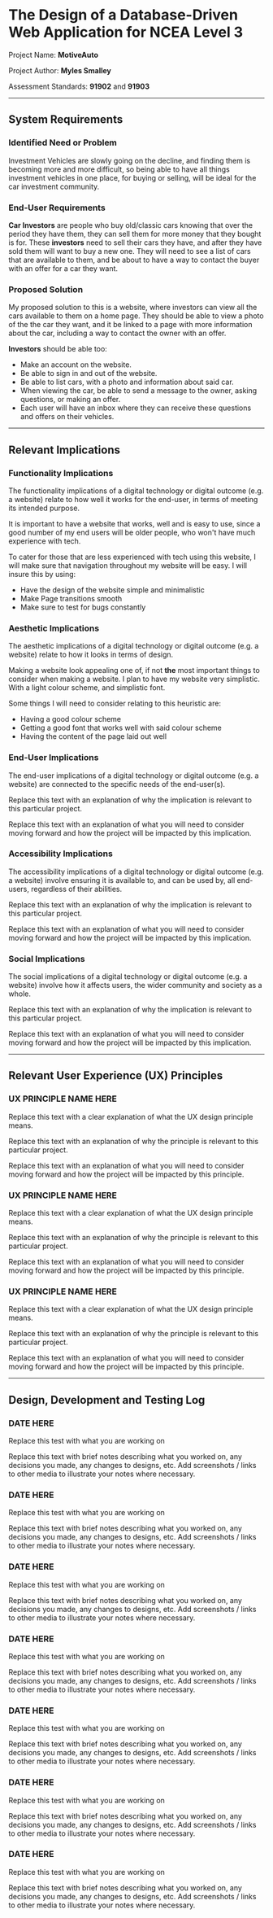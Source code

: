 # The Design of a Database-Driven Web Application for NCEA Level 3

Project Name: **MotiveAuto**

Project Author: **Myles Smalley**

Assessment Standards: **91902** and **91903**


-------------------------------------------------

## System Requirements

### Identified Need or Problem

Investment Vehicles are slowly going on the decline, and finding them is becoming more and more difficult, so being able to have all things investment vehicles in one place, for buying or selling, will be ideal for the car investment community.

### End-User Requirements

**Car Investors** are people who buy old/classic cars knowing that over the period they have them, they can sell them for more money that they bought is for. These **investors** need to sell their cars they have, and after they have sold them will want to buy a new one. They will need to see a list of cars that are available to them, and be about to have a way to contact the buyer with an offer for a car they want.

### Proposed Solution

My proposed solution to this is a website, where investors can view all the cars available to them on a home page. They should be able to view a photo of the the car they want, and it be linked to a page with more information about the car, including a way to contact the owner with an offer. 

**Investors** should be able too:
- Make an account on the website.
- Be able to sign in and out of the website.
- Be able to list cars, with a photo and information about said car.
- When viewing the car, be able to send a message to the owner, asking questions, or making an offer.
- Each user will have an inbox where they can receive these questions and offers on their vehicles.

 

-------------------------------------------------

## Relevant Implications

### Functionality Implications

The functionality implications of a digital technology or digital outcome (e.g. a website) relate to how well it works for the end-user, in terms of meeting its intended purpose.

It is important to have a website that works, well and is easy to use, since a good number of my end users will be older people, who won't have much experience with tech.

To cater for those that are less experienced with tech using this website, I will make sure that navigation throughout my website will be easy. I will insure this by using:
- Have the design of the website simple and minimalistic
- Make Page transitions smooth
- Make sure to test for bugs constantly

### Aesthetic Implications

The aesthetic implications of a digital technology or digital outcome (e.g. a website) relate to how it looks in terms of design.

Making a website look appealing one of, if not **the** most important things to consider when making a website. I plan to have my website very simplistic. With a light colour scheme, and simplistic font.

Some things I will need to consider relating to this heuristic are:
- Having a good colour scheme
- Getting a good font that works well with said colour scheme
- Having the content of the page laid out well

### End-User Implications

The end-user implications of a digital technology or digital outcome (e.g. a website) are connected to the specific needs of the end-user(s).

Replace this text with an explanation of why the implication is relevant to this particular project.

Replace this text with an explanation of what you will need to consider moving forward and how the project will be impacted by this implication.

### Accessibility Implications

The accessibility implications of a digital technology or digital outcome (e.g. a website) involve ensuring it is available to, and can be used by, all end-users, regardless of their abilities.

Replace this text with an explanation of why the implication is relevant to this particular project.

Replace this text with an explanation of what you will need to consider moving forward and how the project will be impacted by this implication.

### Social Implications

The social implications of a digital technology or digital outcome (e.g. a website) involve how it affects users, the wider community and society as a whole.

Replace this text with an explanation of why the implication is relevant to this particular project.

Replace this text with an explanation of what you will need to consider moving forward and how the project will be impacted by this implication.


-------------------------------------------------

## Relevant User Experience (UX) Principles

### UX PRINCIPLE NAME HERE

Replace this text with a clear explanation of what the UX design principle means.

Replace this text with an explanation of why the principle is relevant to this particular project.

Replace this text with an explanation of what you will need to consider moving forward and how the project will be impacted by this principle.

### UX PRINCIPLE NAME HERE

Replace this text with a clear explanation of what the UX design principle means.

Replace this text with an explanation of why the principle is relevant to this particular project.

Replace this text with an explanation of what you will need to consider moving forward and how the project will be impacted by this principle.

### UX PRINCIPLE NAME HERE

Replace this text with a clear explanation of what the UX design principle means.

Replace this text with an explanation of why the principle is relevant to this particular project.

Replace this text with an explanation of what you will need to consider moving forward and how the project will be impacted by this principle.


-------------------------------------------------

## Design, Development and Testing Log

### DATE HERE

Replace this test with what you are working on

Replace this text with brief notes describing what you worked on, any decisions you made, any changes to designs, etc. Add screenshots / links to other media to illustrate your notes where necessary.

### DATE HERE

Replace this test with what you are working on

Replace this text with brief notes describing what you worked on, any decisions you made, any changes to designs, etc. Add screenshots / links to other media to illustrate your notes where necessary.

### DATE HERE

Replace this test with what you are working on

Replace this text with brief notes describing what you worked on, any decisions you made, any changes to designs, etc. Add screenshots / links to other media to illustrate your notes where necessary.

### DATE HERE

Replace this test with what you are working on

Replace this text with brief notes describing what you worked on, any decisions you made, any changes to designs, etc. Add screenshots / links to other media to illustrate your notes where necessary.

### DATE HERE

Replace this test with what you are working on

Replace this text with brief notes describing what you worked on, any decisions you made, any changes to designs, etc. Add screenshots / links to other media to illustrate your notes where necessary.

### DATE HERE

Replace this test with what you are working on

Replace this text with brief notes describing what you worked on, any decisions you made, any changes to designs, etc. Add screenshots / links to other media to illustrate your notes where necessary.

### DATE HERE

Replace this test with what you are working on

Replace this text with brief notes describing what you worked on, any decisions you made, any changes to designs, etc. Add screenshots / links to other media to illustrate your notes where necessary.